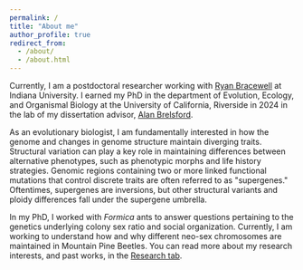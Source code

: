 ```yaml
---
permalink: /
title: "About me"
author_profile: true
redirect_from: 
  - /about/
  - /about.html
---
```

Currently, I am a postdoctoral researcher working with <a href="https://www.ryanbracewell.com/people.html" target="_blank" rel="noopener noreferrer">Ryan Bracewell</a> at Indiana University. I earned my PhD in the department of Evolution, Ecology, and Organismal Biology at the University of California, Riverside in 2024 in the lab of my dissertation advisor, <a href="https://profiles.ucr.edu/app/home/profile/alanbe" target="_blank" rel="noopener noreferrer">Alan Brelsford</a>. 

As an evolutionary biologist, I am fundamentally interested in how the genome and changes in genome structure maintain diverging traits. Structural variation can play a key role in maintaining differences between alternative phenotypes, such as phenotypic morphs and life history strategies. Genomic regions containing two or more linked functional mutations that control discrete traits are often referred to as "supergenes." Oftentimes, supergenes are inversions, but other structural variants and ploidy differences fall under the supergene umbrella.

In my PhD, I worked with _Formica_ ants to answer questions pertaining to the genetics underlying colony sex ratio and social organization. Currently, I am working to understand how and why different neo-sex chromosomes are maintained in Mountain Pine Beetles. You can read more about my research interests, and past works, in the <a href="https://glagunas-robles.github.io/research/" target="_blank" rel="noopener noreferrer"> Research tab</a>.
